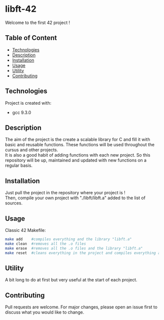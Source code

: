 # libft-42
Welcome to the first 42 project !

## Table of Content

* [Technologies](#technologies)
* [Description](#description)
* [Installation](#installation)
* [Usage](#usage)
* [Utility](#utility)
* [Contributing](#contributing)

## Technologies

Project is created with:
* gcc 9.3.0

## Description

The aim of the project is the create a scalable library for C and fill it with basic and reusable functions. These functions will be used throughout the cursus and other projects.\
It is also a good habit of adding functions with each new project. So this repository will be up, maintained and updated with new functions on a regular basis.  

## Installation

Just pull the project in the repository where your project is !\
Then, compile your own project with "./libft/libft.a" added to the list of sources.

## Usage

Classic 42 Makefile:
````sh
make add	#compiles everything and the library "libft.a"
make clean	#removes all the .o files
make erase	#removes all the .o files and the library "libft.a"
make reset	#cleans everything in the project and compiles everything again
````

## Utility

A bit long to do at first but very useful at the start of each project.

## Contributing

Pull requests are welcome. For major changes, please open an issue first to discuss what you would like to change.
